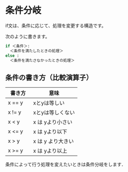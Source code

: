 # 条件分岐

if文は、条件に応じて、処理を変更する構造です。

次のように書きます。

```python
if ＜条件＞: 
  ＜条件を満たしたときの処理＞
else :
  ＜条件を満たさなかったときの処理＞
```

## 条件の書き方（比較演算子）


|書き方  |意味           |
|-------|--------------|
|x == y　 | xとyは等しい  |
|x != y　 | xとyは等しくない  |
|x < y　  | x は yより小さい  |
|x <= y　 | x は yより以下  |
|x > y　  | x は y より大きい  |
|x >= y　 | x は yより以上  |
条件によって行う処理を変えたいときは条件分岐をします．
